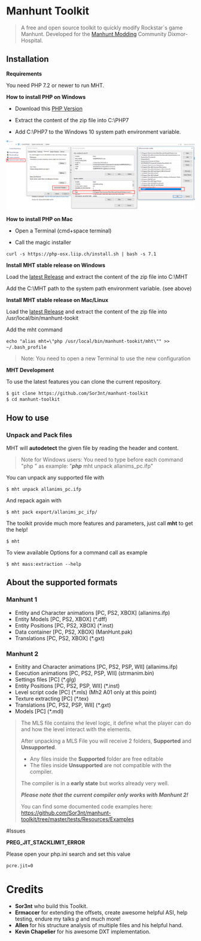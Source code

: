 # Manhunt Toolkit

> A free and open source toolkit to quickly modify Rockstar`s game Manhunt.
> Developed for the [Manhunt Modding](https://www.dixmor-hospital.com/) Community Dixmor-Hospital.
## Installation


**Requirements**

You need PHP 7.2 or newer to run MHT.

**How to install PHP on Windows**

* Download this [PHP Version](https://windows.php.net/downloads/releases/php-7.1.25-Win32-VC14-x64.zip)

* Extract the content of the zip file into C:\PHP7

* Add C:\PHP7 to the Windows 10 system path environment variable.

![no alt](https://github.com/Sor3nt/manhunt-toolkit/blob/master/php7-windows-path.png?raw=true)

**How to install PHP on Mac**

* Open a Terminal (cmd+space terminal)

* Call the magic installer
```
curl -s https://php-osx.liip.ch/install.sh | bash -s 7.1
```

**Install MHT stable release on Windows**

Load the [latest Release](https://github.com/Sor3nt/manhunt-toolkit/releases) and extract the content of the zip file into C:\MHT

Add the C:\MHT path to the system path environment variable. (see above)

**Install MHT stable release on Mac/Linux**

Load the [latest Release](https://github.com/Sor3nt/manhunt-toolkit/releases) and extract the content of the zip file into /usr/local/bin/manhunt-tookit

Add the mht command 

```
echo "alias mht=\"php /usr/local/bin/manhunt-tookit/mht\"" >> ~/.bash_profile
```
> Note: You need to open a new Terminal to use the new configuration


**MHT Development**

To use the latest features you can clone the current repository.

```
$ git clone https://github.com/Sor3nt/manhunt-toolkit
$ cd manhunt-toolkit
```


## How to use

### Unpack and Pack files

MHT will **autodetect** the given file by reading the header and content.

> Note for Windows users: You need to type before each command "php "
> as example: "***php*** mht unpack allanims_pc.ifp"

You can unpack any supported file with
```
$ mht unpack allanims_pc.ifp
```

And repack again with
```
$ mht pack export/allanims_pc_ifp/
```

The toolkit provide much more features and parameters, just call **mht** to get the help!
```
$ mht
```

To view available Options for a command call as example

```
$ mht mass:extraction --help
```

## About the supported formats

### Manhunt 1
* Entity and Character animations \[PC, PS2, XBOX\] (allanims.ifp)
* Entity Models \[PC, PS2, XBOX\] (*.dff)
* Entity Positions \[PC, PS2, XBOX\] (*.inst)
* Data container \[PC, PS2, XBOX\] (ManHunt.pak)
* Translations \[PC, PS2, XBOX\] (*.gxt)

### Manhunt 2
* Enitity and Character animations \[PC, PS2, PSP, WII\] (allanims.ifp)
* Execution animations \[PC, PS2, PSP, WII\] (strmanim.bin)
* Settings files \[PC\] (*.glg)
* Entity Positions \[PC, PS2, PSP, WII\] (*.inst)
* Level script code \[PC\] (*.mls) (Mh2 A01 only at this point)
* Texture extracting \[PC\] (*.tex)
* Translations \[PC, PS2, PSP, WII\] (*.gxt)
* Models \[PC\] (*.mdl)

 
 
> The MLS file contains the level logic, it define what the player can do and how the level interact with the elements.
>
> After unpacking a MLS File you will receive 2 folders, **Supported** and **Unsupported**.
> * Any files inside the **Supported** folder are free editable
> * The files inside **Unsupported** are not compatible with the compiler.
>
> The compiler is in a **early state** but works already very well.
>
> ***Please note that the current compiler only works with Manhunt 2!***
>
>You can find some documented code examples here: https://github.com/Sor3nt/manhunt-toolkit/tree/master/tests/Resources/Examples



#Issues


**PREG_JIT_STACKLIMIT_ERROR**

Please open your php.ini search and set this value
````
pcre.jit=0
````



# Credits
 
* **Sor3nt** who build this Toolkit.
* **Ermaccer** for extending the offsets, create awesome helpful ASI, help testing, endure my talks *g* and much more!
* **Allen** for his structure analysis of multiple files and his helpful hand.
* **Kevin Chapelier** for his awesome DXT implementation.


 
 
 